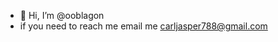 - 👋 Hi, I’m @ooblagon
- if you need to reach me email me carljasper788@gmail.com

<!---
ooblagon/ooblagon is a ✨ special ✨ repository because its `README.md` (this file) appears on your GitHub profile.
You can click the Preview link to take a look at your changes.
--->
